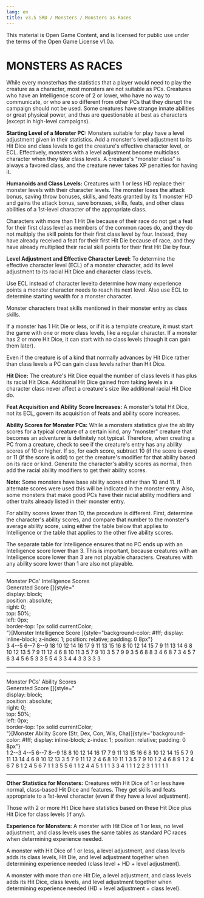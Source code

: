 ```yaml
---
lang: en
title: v3.5 SRD / Monsters / Monsters as Races
---
```


This material is Open Game Content, and is licensed for public use under
the terms of the Open Game License v1.0a.

# MONSTERS AS RACES

While every monsterhas the statistics that a player would need to play
the creature as a character, most monsters are not suitable as PCs.
Creatures who have an Intelligence score of 2 or lower, who have no way
to communicate, or who are so different from other PCs that they disrupt
the campaign should not be used. Some creatures have strange innate
abilities or great physical power, and thus are questionable at best as
characters (except in high-level campaigns).

**Starting Level of a Monster PC:** Monsters suitable for play have a
level adjustment given in their statistics. Add a monster's level
adjustment to its Hit Dice and class levels to get the creature's
effective character level, or ECL. Effectively, monsters with a level
adjustment become multiclass character when they take class levels. A
creature's "monster class" is always a favored class, and the creature
never takes XP penalties for having it.

**Humanoids and Class Levels:** Creatures with 1 or less HD replace
their monster levels with their character levels. The monster loses the
attack bonus, saving throw bonuses, skills, and feats granted by its 1
monster HD and gains the attack bonus, save bonuses, skills, feats, and
other class abilities of a 1st-level character of the appropriate class.

Characters with more than 1 Hit Die because of their race do not get a
feat for their first class level as members of the common races do, and
they do not multiply the skill points for their first class level by
four. Instead, they have already received a feat for their first Hit Die
because of race, and they have already multiplied their racial skill
points for their first Hit Die by four.

**Level Adjustment and Effective Character Level:** To determine the
effective character level (ECL) of a monster character, add its level
adjustment to its racial Hit Dice and character class levels.

Use ECL instead of character levelto determine how many experience
points a monster character needs to reach its next level. Also use ECL
to determine starting wealth for a monster character.

Monster characters treat skills mentioned in their monster entry as
class skills.

If a monster has 1 Hit Die or less, or if it is a template creature, it
must start the game with one or more class levels, like a regular
character. If a monster has 2 or more Hit Dice, it can start with no
class levels (though it can gain them later).

Even if the creature is of a kind that normally advances by Hit Dice
rather than class levels a PC can gain class levels rather than Hit
Dice.

**Hit Dice:** The creature's Hit Dice equal the number of class levels
it has plus its racial Hit Dice. Additional Hit Dice gained from taking
levels in a character class never affect a creature's size like
additional racial Hit Dice do.

**Feat Acquisition and Ability Score Increases:** A monster's total Hit
Dice, not its ECL, govern its acquisition of feats and ability score
increases.

**Ability Scores for Monster PCs:** While a monsters statistics give the
ability scores for a typical creature of a certain kind, any "monster"
creature that becomes an adventurer is definitely not typical.
Therefore, when creating a PC from a creature, check to see if the
creature's entry has any ability scores of 10 or higher. If so, for each
score, subtract 10 (if the score is even) or 11 (if the score is odd) to
get the creature's modifier for that ability based on its race or kind.
Generate the character's ability scores as normal, then add the racial
ability modifiers to get their ability scores.

**Note:** Some monsters have base ability scores other than 10 and 11.
If alternate scores were used this will be indicated in the monster
entry. Also, some monsters that make good PCs have their racial ability
modifiers and other traits already listed in their monster entry.

For ability scores lower than 10, the procedure is different. First,
determine the character's ability scores, and compare that number to the
monster's average ability score, using either the table below that
applies to Intelligence or the table that applies to the other five
ability scores.

The separate table for Intelligence ensures that no PC ends up with an
Intelligence score lower than 3. This is important, because creatures
with an Intelligence score lower than 3 are not playable characters.
Creatures with any ability score lower than 1 are also not playable.

  ---------------------------------- ------------------------------------------------------------------------------------------------------------------------------------------------------ ------ ------ ------
  Monster PCs' Intelligence Scores                                                                                                                                                                        
  Generated Score                    []{style="                                                                                                                                                           
                                                     display: block;                                                                                                                                      
                                                     position: absolute;                                                                                                                                  
                                                     right: 0;                                                                                                                                            
                                                     top: 50%;                                                                                                                                            
                                                     left: 0px;                                                                                                                                           
                                                     border-top: 1px solid currentColor;                                                                                                                  
                                                   "}[Monster Intelligence Score ]{style="background-color: #fff; display: inline-block; z-index: 1; position: relative; padding: 0 8px"}                 
                                     3                                                                                                                                                      4--5   6--7   8--9
  18                                 10                                                                                                                                                     12     14     16
  17                                 9                                                                                                                                                      11     13     15
  16                                 8                                                                                                                                                      10     12     14
  15                                 7                                                                                                                                                      9      11     13
  14                                 6                                                                                                                                                      8      10     12
  13                                 5                                                                                                                                                      7      9      11
  12                                 4                                                                                                                                                      6      8      10
  11                                 3                                                                                                                                                      5      7      9
  10                                 3                                                                                                                                                      5      7      9
  9                                  3                                                                                                                                                      5      6      8
  8                                  3                                                                                                                                                      4      6      8
  7                                  3                                                                                                                                                      4      5      7
  6                                  3                                                                                                                                                      4      5      6
  5                                  3                                                                                                                                                      3      5      5
  4                                  3                                                                                                                                                      3      4      4
  3                                  3                                                                                                                                                      3      3      3
  ---------------------------------- ------------------------------------------------------------------------------------------------------------------------------------------------------ ------ ------ ------

  ----------------------------- -------------------------------------------------------------------------------------------------------------------------------------------------------------------------- ------ ------ ------ ------
  Monster PCs' Ability Scores                                                                                                                                                                                                   
  Generated Score               []{style="                                                                                                                                                                                      
                                                display: block;                                                                                                                                                                 
                                                position: absolute;                                                                                                                                                             
                                                right: 0;                                                                                                                                                                       
                                                top: 50%;                                                                                                                                                                       
                                                left: 0px;                                                                                                                                                                      
                                                border-top: 1px solid currentColor;                                                                                                                                             
                                              "}[Monster Ability Score (Str, Dex, Con, Wis, Cha)]{style="background-color: #fff; display: inline-block; z-index: 1; position: relative; padding: 0 8px"}                        
                                1                                                                                                                                                                          2--3   4--5   6--7   8--9
  18                            8                                                                                                                                                                          10     12     14     16
  17                            7                                                                                                                                                                          9      11     13     15
  16                            6                                                                                                                                                                          8      10     12     14
  15                            5                                                                                                                                                                          7      9      11     13
  14                            4                                                                                                                                                                          6      8      10     12
  13                            3                                                                                                                                                                          5      7      9      11
  12                            2                                                                                                                                                                          4      6      8      10
  11                            1                                                                                                                                                                          3      5      7      9
  10                            1                                                                                                                                                                          2      4      6      8
  9                             1                                                                                                                                                                          2      4      6      7
  8                             1                                                                                                                                                                          2      4      5      6
  7                             1                                                                                                                                                                          1      3      5      5
  6                             1                                                                                                                                                                          1      2      4      4
  5                             1                                                                                                                                                                          1      1      3      3
  4                             1                                                                                                                                                                          1      1      2      2
  3                             1                                                                                                                                                                          1      1      1      1
  ----------------------------- -------------------------------------------------------------------------------------------------------------------------------------------------------------------------- ------ ------ ------ ------

**Other Statistics for Monsters:** Creatures with Hit Dice of 1 or less
have normal, class-based Hit Dice and features. They get skills and
feats appropriate to a 1st-level character (even if they have a level
adjustment).

Those with 2 or more Hit Dice have statistics based on these Hit Dice
plus Hit Dice for class levels (if any).

**Experience for Monsters:** A monster with Hit Dice of 1 or less, no
level adjustment, and class levels uses the same tables as standard PC
races when determining experience needed.

A monster with Hit Dice of 1 or less, a level adjustment, and class
levels adds its class levels, Hit Die, and level adjustment together
when determining experience needed (class level + HD + level
adjustment).

A monster with more than one Hit Die, a level adjustment, and class
levels adds its Hit Dice, class levels, and level adjustment together
when determining experience needed (HD + level adjustment + class
level).
